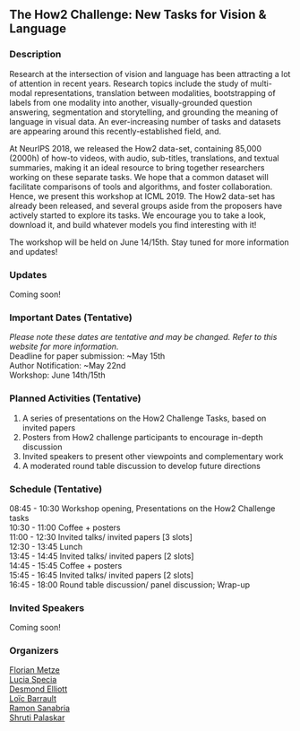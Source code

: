 ## The How2 Challenge: New Tasks for Vision & Language 

### Description
Research at the intersection of vision and language has been attracting a lot of attention in recent years. Research topics include the study of multi-modal representations, translation between modalities, bootstrapping of labels from one modality into another, visually-grounded question answering, segmentation and storytelling, and grounding the meaning of language in visual data. An ever-increasing number of tasks and datasets are appearing around this
recently-established field, and.

At NeurIPS 2018, we released the How2 data-set, containing 85,000 (2000h) of how-to videos, with audio, sub-titles, translations, and textual summaries, making it an ideal resource to bring together researchers working on these separate tasks. We hope that a common dataset will facilitate comparisons of tools and algorithms, and foster collaboration. Hence, we present this workshop at ICML 2019. The How2 data-set has already been released, and several groups aside from the proposers have actively started to explore its tasks. We encourage you to take a look, download it, and build whatever models you find interesting with it!

The workshop will be held on June 14/15th. Stay tuned for more information and updates!

### Updates
Coming soon!


### Important Dates (Tentative)
*Please note these dates are tentative and may be changed. 
Refer to this website for more information.*    
Deadline for paper submission: ~May 15th  
Author Notification: ~May 22nd  
Workshop: June 14th/15th  

### Planned Activities (Tentative)
1. A series of presentations on the How2 Challenge Tasks, based on invited papers  
2. Posters from How2 challenge participants to encourage in-depth discussion  
3. Invited speakers to present other viewpoints and complementary work  
4. A moderated round table discussion to develop future directions  

### Schedule (Tentative)
08:45 - 10:30     Workshop opening, Presentations on the How2 Challenge tasks  
10:30 - 11:00     Coffee + posters  
11:00 - 12:30     Invited talks/ invited papers [3 slots]  
12:30 - 13:45     Lunch  
13:45 - 14:45     Invited talks/ invited papers [2 slots]  
14:45 - 15:45     Coffee + posters  
15:45 - 16:45     Invited talks/ invited papers [2 slots]  
16:45 - 18:00     Round table discussion/ panel discussion; Wrap-up  

### Invited Speakers
Coming soon!

### Organizers
[Florian Metze](http://www.cs.cmu.edu/~fmetze/interACT/Home.html)  
[Lucia Specia](http://staffwww.dcs.shef.ac.uk/people/L.Specia/)  
[Desmond Elliott](https://elliottd.github.io)  
[Loïc Barrault](https://scholar.google.fr/citations?user=i4IBjw4AAAAJ&hl=fr&oi=ao)  
[Ramon Sanabria](https://scholar.google.com/citations?user=hoE7_YcAAAAJ)  
[Shruti Palaskar](https://shrutijpalaskar.github.io)  



